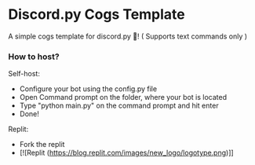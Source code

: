 # Discord.py Cogs Template
A simple cogs template for discord.py 🐍! ( Supports text commands only )

### How to host?

Self-host:
- Configure your bot using the config.py file
- Open Command prompt on the folder, where your bot is located
- Type "python main.py" on the command prompt and hit enter
- Done!

Replit:
- Fork the replit
- [![Replit (https://blog.replit.com/images/new_logo/logotype.png)]]
